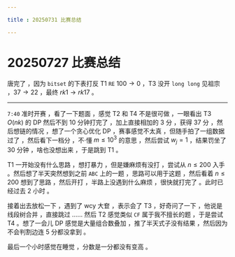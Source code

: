 ```yaml
---

title : 20250731 比赛总结

---
```


# 20250727 比赛总结

唐完了 ，因为 `bitset` 的下表打反 T1 `RE` $100\to0$ ，T3 没开 `long long` 见祖宗 ，$37\to22$ ，最终 $rk1\to rk17$ 。

------

`7:40` 准时开赛 ，看了一下题面 ，感觉 T2 和 T4 不是很可做 ，一眼看出 T3 $O(nk)$ 的 DP 然后不到 $10$ 分钟打完了 ，加上直接相加的 $3$ 分 ，获得 $37$ 分 ，然后想链的情况 ，想了一个贪心优化 DP ，赛事感觉不太真 ，但随手拍了一组数据过了 ，然后看下一档分 ，不·懂 $m\le10^3$ 的意思 ，然后尝试 $w_j=1$ ，结果罚坐了 30 分钟 ，啥也没想出来 ，于是跳到 T1 。

T1 一开始没有什么思路 ，想打暴力 ，但是嫌麻烦有没打 ，尝试从 $n\le200$ 入手 。然后想了半天突然想到之前 `ABC` 上的一题 ，思路可以用于这题 ，然后看着 $n\le 200$ 想到了思路 ，然后开打 ，半路上没遇到什么麻烦 ，很快就打完了 。此时已经过去 2 小时 。

接着出去放松一下 ，遇到了 wcy 大奆 ，表示会了 T3 ，好奇问了一下 ，他说是线段树合并 ，直接跳过 …… 然后 T2 感觉类似 `CF` 属于我不擅长的题 ，于是尝试 T4 。想了一会儿 DP 感觉是大量组合数叠加 ，推了半天式子没有结果 ，然后因为不会判割边连 $5$ 分都没拿到 。

最后一个小时感觉在睡觉 ，分数是一分都没有变高 。
